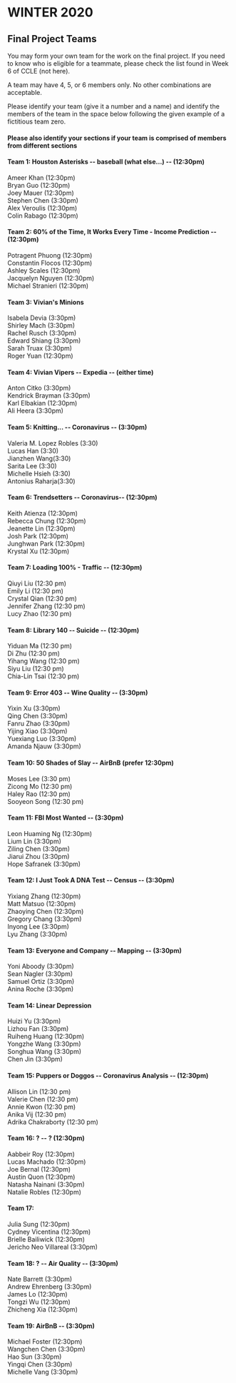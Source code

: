 # WINTER 2020

## Final Project Teams

You may form your own team for the work on the final project.  If you need to know who is eligible for a teammate, please check the list found in Week 6 of CCLE (not here).  

A team may have 4, 5, or 6 members only.  No other combinations are acceptable. 

Please identify your team (give it a number and a name) and identify the members of the team in the space below following the given example of a fictitious team zero. <h4>Please also identify your sections if your team is comprised of members from different sections</h4>

#### Team 1: Houston Asterisks  -- baseball (what else...) -- (12:30pm)

Ameer Khan (12:30pm)  
Bryan Guo (12:30pm)   
Joey Mauer (12:30pm)   
Stephen Chen (3:30pm)   
Alex Veroulis (12:30pm)    
Colin Rabago (12:30pm)    

#### Team 2: 60% of the Time, It Works Every Time - Income Prediction -- (12:30pm)

Potragent Phuong (12:30pm)   
Constantin Flocos (12:30pm)    
Ashley Scales (12:30pm)   
Jacquelyn Nguyen (12:30pm)   
Michael Stranieri (12:30pm)   

#### Team 3: Vivian's Minions

Isabela Devia (3:30pm)   
Shirley Mach (3:30pm)   
Rachel Rusch (3:30pm)   
Edward Shiang (3:30pm)    
Sarah Truax (3:30pm)    
Roger Yuan (12:30pm)    

#### Team 4: Vivian Vipers  -- Expedia -- (either time)

Anton Citko (3:30pm)  
Kendrick Brayman (3:30pm)   
Karl Elbakian (12:30pm)   
Ali Heera (3:30pm)   

#### Team 5: Knitting...  -- Coronavirus -- (3:30pm)

Valeria M. Lopez Robles (3:30)  
Lucas Han (3:30)  
Jianzhen Wang(3:30)    
Sarita Lee (3:30)  
Michelle Hsieh (3:30)  
Antonius Raharja(3:30)  

#### Team 6: Trendsetters -- Coronavirus-- (12:30pm)

Keith Atienza (12:30pm)  
Rebecca Chung (12:30pm)  
Jeanette Lin (12:30pm)  
Josh Park (12:30pm)  
Junghwan Park (12:30pm)   
Krystal Xu (12:30pm)  

#### Team 7: Loading 100% - Traffic -- (12:30pm)
Qiuyi Liu (12:30 pm)  
Emily Li (12:30 pm)  
Crystal Qian (12:30 pm)  
Jennifer Zhang (12:30 pm)  
Lucy Zhao (12:30 pm)  


#### Team 8: Library 140 -- Suicide -- (12:30pm)
Yiduan Ma (12:30 pm)  
Di Zhu (12:30 pm)   
Yihang Wang (12:30 pm)   
Siyu Liu (12:30 pm)   
Chia-Lin Tsai (12:30 pm)   

#### Team 9: Error 403  -- Wine Quality -- (3:30pm)
Yixin Xu (3:30pm)  
Qing Chen (3:30pm)  
Fanru Zhao (3:30pm)   
Yijing Xiao (3:30pm)   
Yuexiang Luo (3:30pm)   
Amanda Njauw (3:30pm)

#### Team 10: 50 Shades of Slay -- AirBnB (prefer 12:30pm)
Moses Lee (3:30 pm)   
Zicong Mo (12:30 pm)  
Haley Rao (12:30 pm)  
Sooyeon Song (12:30 pm) 

#### Team 11: FBI Most Wanted  -- (3:30pm)
Leon Huaming Ng (12:30pm)   
Lium Lin (3:30pm)   
Ziling Chen (3:30pm)    
Jiarui Zhou (3:30pm)  
Hope Safranek (3:30pm)

#### Team 12: I Just Took A DNA Test  -- Census  -- (3:30pm)
Yixiang Zhang (12:30pm)   
Matt Matsuo (12:30pm)   
Zhaoying Chen (12:30pm)   
Gregory Chang (3:30pm)   
Inyong Lee (3:30pm)   
Lyu Zhang (3:30pm)   

#### Team 13:  Everyone and Company -- Mapping -- (3:30pm)
Yoni Aboody (3:30pm)  
Sean Nagler (3:30pm)  
Samuel Ortiz (3:30pm)   
Anina Roche (3:30pm)  

#### Team 14: Linear Depression 
Huizi Yu (3:30pm)  
Lizhou Fan (3:30pm)  
Ruiheng Huang (12:30pm)  
Yongzhe Wang (3:30pm)  
Songhua Wang (3:30pm)  
Chen Jin (3:30pm)  


#### Team 15: Puppers or Doggos -- Coronavirus Analysis -- (12:30pm)
Allison Lin (12:30 pm)  
Valerie Chen (12:30 pm)   
Annie Kwon (12:30 pm)  
Anika Vij (12:30 pm)  
Adrika Chakraborty (12:30 pm)  

#### Team 16: ? -- ? (12:30pm)
Aabbeir Roy (12:30pm)   
Lucas Machado (12:30pm)   
Joe Bernal (12:30pm)   
Austin Quon (12:30pm)   
Natasha Nainani (3:30pm)   
Natalie Robles (12:30pm) 

#### Team 17:
Julia Sung (12:30pm)   
Cydney Vicentina (12:30pm)   
Brielle Bailiwick (12:30pm)  
Jericho Neo Villareal (3:30pm)

#### Team 18:  ? -- Air Quality -- (3:30pm)

Nate Barrett (3:30pm)  
Andrew Ehrenberg  (3:30pm)  
James Lo  (12:30pm)  
Tongzi Wu  (12:30pm)   
Zhicheng Xia  (12:30pm)  

#### Team 19: AirBnB  -- (3:30pm)
Michael Foster (12:30pm)  
Wangchen Chen (3:30pm)  
Hao Sun  (3:30pm)  
Yingqi Chen  (3:30pm)  
Michelle Vang (3:30pm)  
